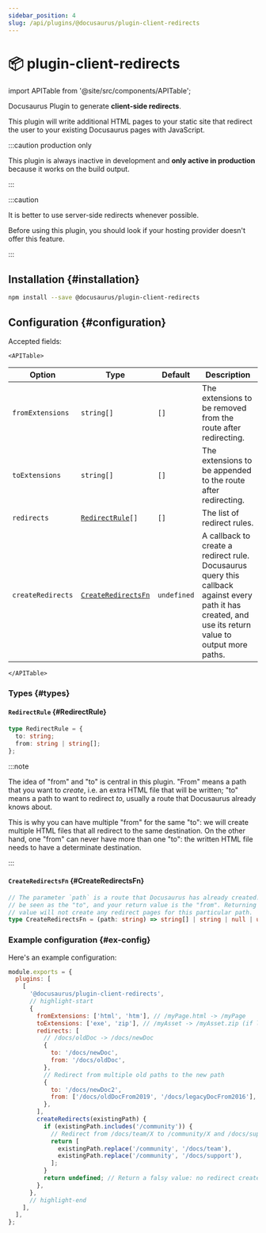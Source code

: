 ```yaml
---
sidebar_position: 4
slug: /api/plugins/@docusaurus/plugin-client-redirects
---
```


# 📦 plugin-client-redirects

import APITable from '@site/src/components/APITable';

Docusaurus Plugin to generate **client-side redirects**.

This plugin will write additional HTML pages to your static site that redirect the user to your existing Docusaurus pages with JavaScript.

:::caution production only

This plugin is always inactive in development and **only active in production** because it works on the build output.

:::

:::caution

It is better to use server-side redirects whenever possible.

Before using this plugin, you should look if your hosting provider doesn't offer this feature.

:::

## Installation {#installation}

```bash npm2yarn
npm install --save @docusaurus/plugin-client-redirects
```

## Configuration {#configuration}

Accepted fields:

```mdx-code-block
<APITable>
```

| Option | Type | Default | Description |
| --- | --- | --- | --- |
| `fromExtensions` | `string[]` | `[]` | The extensions to be removed from the route after redirecting. |
| `toExtensions` | `string[]` | `[]` | The extensions to be appended to the route after redirecting. |
| `redirects` | <code><a href="#RedirectRule">RedirectRule</a>[]</code> | `[]` | The list of redirect rules. |
| `createRedirects` | <code><a href="#CreateRedirectsFn">CreateRedirectsFn</a></code> | `undefined` | A callback to create a redirect rule. Docusaurus query this callback against every path it has created, and use its return value to output more paths. |

```mdx-code-block
</APITable>
```

### Types {#types}

#### `RedirectRule` {#RedirectRule}

```ts
type RedirectRule = {
  to: string;
  from: string | string[];
};
```

:::note

The idea of "from" and "to" is central in this plugin. "From" means a path that you want to _create_, i.e. an extra HTML file that will be written; "to" means a path to want to redirect _to_, usually a route that Docusaurus already knows about.

This is why you can have multiple "from" for the same "to": we will create multiple HTML files that all redirect to the same destination. On the other hand, one "from" can never have more than one "to": the written HTML file needs to have a determinate destination.

:::

#### `CreateRedirectsFn` {#CreateRedirectsFn}

```ts
// The parameter `path` is a route that Docusaurus has already created. It can
// be seen as the "to", and your return value is the "from". Returning a falsy
// value will not create any redirect pages for this particular path.
type CreateRedirectsFn = (path: string) => string[] | string | null | undefined;
```

### Example configuration {#ex-config}

Here's an example configuration:

```js title="docusaurus.config.js"
module.exports = {
  plugins: [
    [
      '@docusaurus/plugin-client-redirects',
      // highlight-start
      {
        fromExtensions: ['html', 'htm'], // /myPage.html -> /myPage
        toExtensions: ['exe', 'zip'], // /myAsset -> /myAsset.zip (if latter exists)
        redirects: [
          // /docs/oldDoc -> /docs/newDoc
          {
            to: '/docs/newDoc',
            from: '/docs/oldDoc',
          },
          // Redirect from multiple old paths to the new path
          {
            to: '/docs/newDoc2',
            from: ['/docs/oldDocFrom2019', '/docs/legacyDocFrom2016'],
          },
        ],
        createRedirects(existingPath) {
          if (existingPath.includes('/community')) {
            // Redirect from /docs/team/X to /community/X and /docs/support/X to /community/X
            return [
              existingPath.replace('/community', '/docs/team'),
              existingPath.replace('/community', '/docs/support'),
            ];
          }
          return undefined; // Return a falsy value: no redirect created
        },
      },
      // highlight-end
    ],
  ],
};
```

